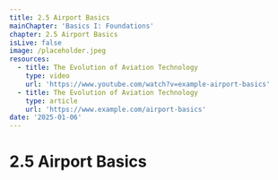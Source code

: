 ```yaml
---
title: 2.5 Airport Basics
mainChapter: 'Basics I: Foundations'
chapter: 2.5 Airport Basics
isLive: false
image: /placeholder.jpeg
resources:
  - title: The Evolution of Aviation Technology
    type: video
    url: 'https://www.youtube.com/watch?v=example-airport-basics'
  - title: The Evolution of Aviation Technology
    type: article
    url: 'https://www.example.com/airport-basics'
date: '2025-01-06'
---
```


# 2.5 Airport Basics
